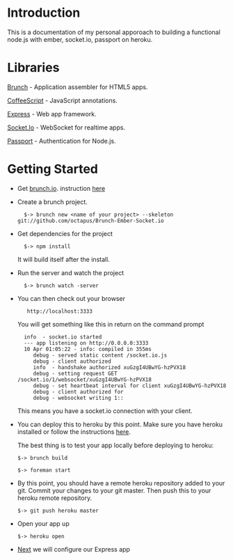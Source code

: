 # Introduction
This is a documentation of my personal apporoach to building a functional node.js with ember, socket.io, passport on heroku. 

# Libraries
[Brunch](bunch.io) - Application assembler for HTML5 apps.

[CoffeeScript](http://coffeescript.org/) - JavaScript annotations.

[Express](http://expressjs.com) - Web app framework.

[Socket.Io](http://socket.io) - WebSocket for realtime apps.

[Passport](http://passportjs.org) - Authentication for Node.js.

# Getting Started

* Get [brunch.io](brunch.io). instruction [here](http://blog.stevenlu.com/2012/05/04/brunchio-on-mac-osx/)
* Create a brunch project. 

		$-> brunch new <name of your project> --skeleton git://github.com/octapus/Brunch-Ember-Socket.io

* Get dependencies for the project
		
		$-> npm install
	It will build itself after the install.
	
* Run the server and watch the project

		$-> brunch watch -server
		
* You can then check out your browser 
		
		 http://localhost:3333
	You will get something like this in return on the command prompt
		
		info  - socket.io started
		--- app listening on http://0.0.0.0:3333
		10 Apr 01:05:22 - info: compiled in 355ms
		   debug - served static content /socket.io.js
		   debug - client authorized
		   info  - handshake authorized xuGzgI4UBwYG-hzPVX18
		   debug - setting request GET /socket.io/1/websocket/xuGzgI4UBwYG-hzPVX18
		   debug - set heartbeat interval for client xuGzgI4UBwYG-hzPVX18
		   debug - client authorized for
		   debug - websocket writing 1::
	This means you have a socket.io connection with your client.
	
*	You can deploy this to heroku by this point. Make sure you have heroku installed or follow the instructions [here](https://toolbelt.heroku.com/).

	The best thing is to test your app locally before deploying to heroku:	
	
		$-> brunch build
		
		$-> foreman start


*	By this point, you should have a remote heroku repository added to your git. Commit your changes to your git master. Then push this to your heroku remote repository.

		$-> git push heroku master

*	Open your app up 

		$-> heroku open
		
* 	[Next](https://github.com/octapus/Brunch-Ember-Socket.io/wiki/Building-Node-with-Express.js) we will configure our Express app
